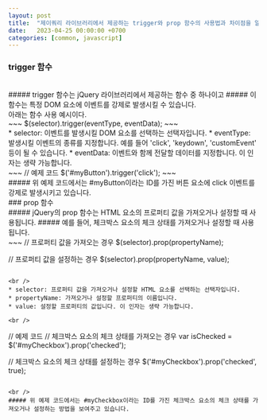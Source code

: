 ```yaml
---
layout: post
title:  "제이쿼리 라이브러리에서 제공하는 trigger와 prop 함수의 사용법과 차이점을 알아보자"
date:   2023-04-25 00:00:00 +0700
categories: [common, javascript]
---
```


### trigger 함수

<br />
##### trigger 함수는 jQuery 라이브러리에서 제공하는 함수 중 하나이고
##### 이 함수는 특정 DOM 요소에 이벤트를 강제로 발생시킬 수 있습니다.

<br />
아래는 함수 사용 예시이다.

<br />
~~~
$(selector).trigger(eventType, eventData);
~~~

<br />
* selector: 이벤트를 발생시킬 DOM 요소를 선택하는 선택자입니다.
* eventType: 발생시킬 이벤트의 종류를 지정합니다. 예를 들어 'click', 'keydown', 'customEvent' 등이 될 수 있습니다.
* eventData: 이벤트와 함께 전달할 데이터를 지정합니다. 이 인자는 생략 가능합니다.

<br />
~~~
// 예제 코드
$('#myButton').trigger('click');
~~~

<br />
##### 위 예제 코드에서는 #myButton이라는 ID를 가진 버튼 요소에 click 이벤트를 강제로 발생시키고 있습니다.

<br />
### prop 함수

<br />
##### jQuery의 prop 함수는 HTML 요소의 프로퍼티 값을 가져오거나 설정할 때 사용됩니다. 
##### 예를 들어, 체크박스 요소의 체크 상태를 가져오거나 설정할 때 사용됩니다. 

<br />
~~~
// 프로퍼티 값을 가져오는 경우
$(selector).prop(propertyName);

// 프로퍼티 값을 설정하는 경우
$(selector).prop(propertyName, value);
~~~

<br />
* selector: 프로퍼티 값을 가져오거나 설정할 HTML 요소를 선택하는 선택자입니다.
* propertyName: 가져오거나 설정할 프로퍼티의 이름입니다.
* value: 설정할 프로퍼티의 값입니다. 이 인자는 생략 가능합니다.

<br />
~~~
// 예제 코드
// 체크박스 요소의 체크 상태를 가져오는 경우
var isChecked = $('#myCheckbox').prop('checked');

// 체크박스 요소의 체크 상태를 설정하는 경우
$('#myCheckbox').prop('checked', true);
~~~

<br />
##### 위 예제 코드에서는 #myCheckbox이라는 ID를 가진 체크박스 요소의 체크 상태를 가져오거나 설정하는 방법을 보여주고 있습니다.